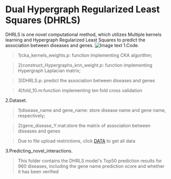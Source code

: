 Dual Hypergraph Regularized Least Squares (DHRLS)
=================
DHRLS is one novel computational method, which utilizes Multiple kernels learning and Hypergraph Regularized Least Squares to predict the association between diseases and genes.
![Image text](http://yhpjc.vip/download/dhrls_flow.jpg)
1.Code.
>1)cka_kernels_weights.p: function implementing CKA algorithm;

>2)construct_Hypergraphs_knn_weight.p: function implementing Hypergraph Laplacian matrix;

>3)DHRLS.p: predict the association between diseases and genes

>4)fold_10.m:function implementing ten fold cross validation



2.Dataset.

>1)disease_name and gene_name: store disease name and gene name, respectively;

>2)gene_disease_Y.mat:store the matrix of association between diseases and genes

>Due to file upload restrictions, click [DATA](http://yhpjc.vip/download/gene_disease_dataset.mat) to get all data

3.Predicting_novel_interactions.

>This folder contains the DHRLS model's Top50 prediction results for 960 diseases, including the gene name prediction score and whether it has been verified
